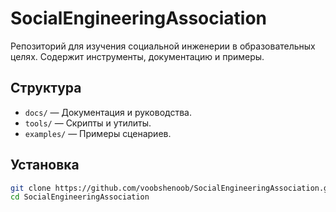 # SocialEngineeringAssociation

Репозиторий для изучения социальной инженерии в образовательных целях. Содержит инструменты, документацию и примеры.

## Структура
- `docs/` — Документация и руководства.
- `tools/` — Скрипты и утилиты.
- `examples/` — Примеры сценариев.

## Установка
```bash
git clone https://github.com/voobshenoob/SocialEngineeringAssociation.git
cd SocialEngineeringAssociation
